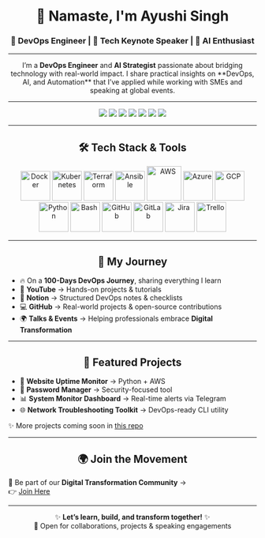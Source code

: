 <!-- Profile Header -->
<h1 align="center">👋 Namaste, I'm Ayushi Singh</h1>
<h3 align="center">🚀 DevOps Engineer | 🎤 Tech Keynote Speaker | 🤖 AI Enthusiast</h3>

---

<!-- About Section -->
<p align="center">
I’m a <b>DevOps Engineer</b> and <b>AI Strategist</b> passionate about bridging technology with real-world impact.  
I share practical insights on **DevOps, AI, and Automation** that I’ve applied while working with SMEs and speaking at global events.  
</p>

---

<!-- Badges / Quick Links -->
<p align="center">
  <a href="https://www.ayushisingh.com"><img src="https://img.shields.io/badge/🌐%20Website-ayushisingh.com-blue" /></a>
  <a href="https://www.linkedin.com/in/the-ayushi-singh/"><img src="https://img.shields.io/badge/LinkedIn-Ayushi%20Singh-blue?logo=linkedin" /></a>
  <a href="https://www.instagram.com/ayushisingh_official/"><img src="https://img.shields.io/badge/Instagram-@ayushisingh__official-pink?logo=instagram" /></a>
  <a href="https://github.com/TechWithHer"><img src="https://img.shields.io/badge/GitHub-TechWithHer-black?logo=github" /></a>
  <a href="https://ayushisingh.notion.site"><img src="https://img.shields.io/badge/📒%20Notion-Notes%20&%20Checklists-lightgrey?logo=notion" /></a>
  <a href="https://www.strenure.com"><img src="https://img.shields.io/badge/Company-Strenure-brightgreen" /></a>
  <a href="https://chat.whatsapp.com/EWha4wltgYKKKiiNm5D86G"><img src="https://img.shields.io/badge/Community-Digital%20Transformation-green?logo=whatsapp" /></a>
</p>

---

<!-- Tech Logos -->
<h2 align="center">🛠️ Tech Stack & Tools</h2>
<p align="center">
  <!-- Core DevOps -->
  <img src="https://cdn.jsdelivr.net/gh/devicons/devicon/icons/docker/docker-original.svg" alt="Docker" width="60" height="60"/>
  <img src="https://cdn.jsdelivr.net/gh/devicons/devicon/icons/kubernetes/kubernetes-plain.svg" alt="Kubernetes" width="60" height="60"/>
  <img src="https://cdn.jsdelivr.net/gh/devicons/devicon/icons/terraform/terraform-original.svg" alt="Terraform" width="60" height="60"/>
  <img src="https://cdn.jsdelivr.net/gh/devicons/devicon/icons/ansible/ansible-original.svg" alt="Ansible" width="60" height="60"/>
  
  <!-- Cloud -->
  <img src="https://cdn.jsdelivr.net/gh/devicons/devicon/icons/amazonwebservices/amazonwebservices-original-wordmark.svg" alt="AWS" width="70" height="70"/>
  <img src="https://cdn.jsdelivr.net/gh/devicons/devicon/icons/azure/azure-original.svg" alt="Azure" width="60" height="60"/>
  <img src="https://cdn.jsdelivr.net/gh/devicons/devicon/icons/googlecloud/googlecloud-original.svg" alt="GCP" width="60" height="60"/>

  <!-- Programming & Scripting -->
  <img src="https://cdn.jsdelivr.net/gh/devicons/devicon/icons/python/python-original.svg" alt="Python" width="60" height="60"/>
  <img src="https://cdn.jsdelivr.net/gh/devicons/devicon/icons/bash/bash-original.svg" alt="Bash" width="60" height="60"/>

  <!-- Collaboration & SCM -->
  <img src="https://cdn.jsdelivr.net/gh/devicons/devicon/icons/github/github-original.svg" alt="GitHub" width="60" height="60"/>
  <img src="https://cdn.jsdelivr.net/gh/devicons/devicon/icons/gitlab/gitlab-original.svg" alt="GitLab" width="60" height="60"/>
  <img src="https://cdn.jsdelivr.net/gh/devicons/devicon/icons/jira/jira-original.svg" alt="Jira" width="60" height="60"/>
  <img src="https://cdn.jsdelivr.net/gh/devicons/devicon/icons/trello/trello-plain.svg" alt="Trello" width="60" height="60"/>
</p>

---

<!-- Journey Section -->
<h2 align="center">🚀 My Journey</h2>

- 🔥 On a **100-Days DevOps Journey**, sharing everything I learn  
- 🎥 **YouTube** → Hands-on projects & tutorials  
- 📒 **Notion** → Structured DevOps notes & checklists  
- 💻 **GitHub** → Real-world projects & open-source contributions  
- 🌍 **Talks & Events** → Helping professionals embrace **Digital Transformation**  

---

<!-- Projects Section -->
<h2 align="center">📌 Featured Projects</h2>

- 🔧 **Website Uptime Monitor** → Python + AWS  
- 🔐 **Password Manager** → Security-focused tool  
- 📊 **System Monitor Dashboard** → Real-time alerts via Telegram  
- 🌐 **Network Troubleshooting Toolkit** → DevOps-ready CLI utility  

✨ More projects coming soon in [this repo](https://github.com/TechWithHer)  

---

<!-- Community Section -->
<h2 align="center">🌍 Join the Movement</h2>

📲 Be part of our **Digital Transformation Community** →  
👉 [Join Here](https://chat.whatsapp.com/EWha4wltgYKKKiiNm5D86G)  

---

<!-- Footer -->
<p align="center">
  ✨ <b>Let’s learn, build, and transform together!</b> ✨ <br>
  💌 Open for collaborations, projects & speaking engagements  
</p>
